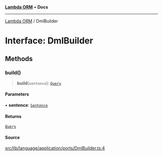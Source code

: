 [**Lambda ORM**](../README.md) • **Docs**

***

[Lambda ORM](../README.md) / DmlBuilder

# Interface: DmlBuilder

## Methods

### build()

> **build**(`sentence`): [`Query`](../classes/Query.md)

#### Parameters

• **sentence**: [`Sentence`](../classes/Sentence.md)

#### Returns

[`Query`](../classes/Query.md)

#### Source

[src/lib/language/application/ports/DmlBuilder.ts:4](https://github.com/lambda-orm/lambdaorm/blob/9190d4bf39aa6350f15661f3c45a32f5840bc656/src/lib/language/application/ports/DmlBuilder.ts#L4)
